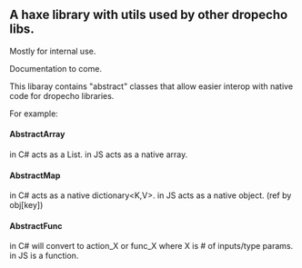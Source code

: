 ## A haxe library with utils used by other dropecho libs.

Mostly for internal use.

Documentation to come.

This libaray contains "abstract" classes that allow easier interop with
native code for dropecho libraries.

For example:

#### AbstractArray

in C# acts as a List<T>.
in JS acts as a native array.

#### AbstractMap

in C# acts as a native dictionary<K,V>.
in JS acts as a native object. (ref by obj[key])

#### AbstractFunc
in C# will convert to action_X or func_X where X is # of inputs/type params.
in JS is a function.
